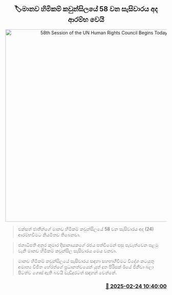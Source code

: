 <p align='center'><b><h2 align='center' title='58th Session of the UN Human Rights Council Begins Today'>🏷මානව හිමිකම් කවුන්සිලයේ 58 වන සැසිවාරය අද ආරම්භ වෙයි</h2></b></p>
<p align='center'><img src='https://helakuru.sgp1.cdn.digitaloceanspaces.com/esana/images/lib/united-nations-human-rights-archived.jpg' width='600' alt='58th Session of the UN Human Rights Council Begins Today'></p>

> එක්සත් ජාතීන්ගේ මානව හිමිකම් කවුන්සිලයේ 58 වන සැසිවාරය අද (24) ආරම්භවීමට නියමිතව තිබෙනවා.

> ජනාධිපති අනුර කුමාර දිසානායකගේ රජය පත්වීමෙන් පසු පැවැත්වෙන පළමු වැනි මානව හිමිකම් කවුන්සිල සැසිවාරය මෙය වනවා.

> මානව හිමිකම් කවුන්සිලයේ සැසිවාරය සඳහා සහභාගීවීමට විදේශ කටයුතු අමාත්‍ය විජිත හේරත්ගේ ප්‍රධානත්වයෙන් යුත් දූත පිරිසක් ඊයේ ජිනීවා බලා පිටත්ව ගොස් ඇති බවයි වැඩිදුරටත් සඳහන් වෙන්නේ.



<h3 align='right'><a href='https://www.helakuru.lk/esana/p/107750/'>📅 2025-02-24 10:40:00</a></h3>
